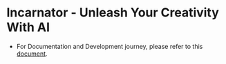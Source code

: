 # Incarnator - Unleash Your Creativity With AI

- For Documentation and Development journey, please refer to this [document](https://app.eraser.io/workspace/zuqfBeV16WGOVo3T0srC?origin=share).